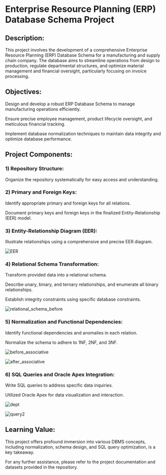 # Enterprise Resource Planning (ERP) Database Schema Project

## Description:

This project involves the development of a comprehensive Enterprise Resource Planning (ERP) Database Schema for a manufacturing and supply chain company. The database aims to streamline operations from design to production, regulate departmental structures, and optimize material management and financial oversight, particularly focusing on invoice processing.

## Objectives:

Design and develop a robust ERP Database Schema to manage manufacturing operations efficiently.

Ensure precise employee management, product lifecycle oversight, and meticulous financial tracking.

Implement database normalization techniques to maintain data integrity and optimize database performance.

## Project Components:

### 1) Repository Structure:

Organize the repository systematically for easy access and understanding.

### 2) Primary and Foreign Keys:

Identify appropriate primary and foreign keys for all relations.

Document primary keys and foreign keys in the finalized Entity-Relationship (EER) model.

### 3) Entity-Relationship Diagram (EER):

Illustrate relationships using a comprehensive and precise EER diagram.


![EER](https://github.com/PradhakshanaD/DBMS/assets/124412733/c5fac60e-6304-4a9c-93ef-c82965c402c2)


### 4) Relational Schema Transformation:

Transform provided data into a relational schema.

Describe unary, binary, and ternary relationships, and enumerate all binary relationships.

Establish integrity constraints using specific database constraints.


![relational_schema_before](https://github.com/PradhakshanaD/DBMS/assets/124412733/19a3ed0f-a8c4-459d-a47b-1bbae4f84672)


### 5) Normalization and Functional Dependencies:

Identify functional dependencies and anomalies in each relation.

Normalize the schema to adhere to 1NF, 2NF, and 3NF.


![before_associative](https://github.com/PradhakshanaD/DBMS/assets/124412733/8da779d2-cd3a-4910-b13a-15ebd0186413)


![after_associative](https://github.com/PradhakshanaD/DBMS/assets/124412733/4e94751f-34ce-451b-94e2-deb9b3928f77)


### 6) SQL Queries and Oracle Apex Integration:

Write SQL queries to address specific data inquiries.

Utilized Oracle Apex for data visualization and interaction.


![dept](https://github.com/PradhakshanaD/DBMS/assets/124412733/addcbce2-6ea1-40c6-80e4-79ddecdc82bf)


![query2](https://github.com/PradhakshanaD/DBMS/assets/124412733/44a63a01-8522-4dda-91a2-d1a1b49b6b01)


## Learning Value:

This project offers profound immersion into various DBMS concepts, including normalization, schema design, and SQL query optimization, is a key takeaway.

For any further assistance, please refer to the project documentation and datasets provided in the repository.


